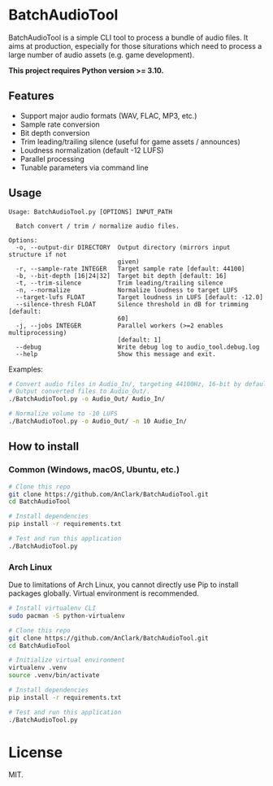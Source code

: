 # BatchAudioTool

BatchAudioTool is a simple CLI tool to process a bundle of audio files. It aims at production, especially for those siturations which need to process a large number of audio assets (e.g. game development).

**This project requires Python version >= 3.10.**

## Features

- Support major audio formats (WAV, FLAC, MP3, etc.)
- Sample rate conversion
- Bit depth conversion
- Trim leading/trailing silence (useful for game assets / announces)
- Loudness normalization (default -12 LUFS)
- Parallel processing
- Tunable parameters via command line

## Usage

```
Usage: BatchAudioTool.py [OPTIONS] INPUT_PATH

  Batch convert / trim / normalize audio files.

Options:
  -o, --output-dir DIRECTORY  Output directory (mirrors input structure if not
                              given)
  -r, --sample-rate INTEGER   Target sample rate [default: 44100]
  -b, --bit-depth [16|24|32]  Target bit depth [default: 16]
  -t, --trim-silence          Trim leading/trailing silence
  -n, --normalize             Normalize loudness to target LUFS
  --target-lufs FLOAT         Target loudness in LUFS [default: -12.0]
  --silence-thresh FLOAT      Silence threshold in dB for trimming [default:
                              60]
  -j, --jobs INTEGER          Parallel workers (>=2 enables multiprocessing)
                              [default: 1]
  --debug                     Write debug log to audio_tool.debug.log
  --help                      Show this message and exit.
```

Examples:

```bash
# Convert audio files in Audio_In/, targeting 44100Hz, 16-bit by default.
# Output converted files to Audio_Out/.
./BatchAudioTool.py -o Audio_Out/ Audio_In/

# Normalize volume to -10 LUFS
./BatchAudioTool.py -o Audio_Out/ -n 10 Audio_In/
```

## How to install

### Common (Windows, macOS, Ubuntu, etc.)

```bash
# Clone this repo
git clone https://github.com/AnClark/BatchAudioTool.git
cd BatchAudioTool

# Install dependencies
pip install -r requirements.txt

# Test and run this application
./BatchAudioTool.py
```

### Arch Linux

Due to limitations of Arch Linux, you cannot directly use Pip to install packages globally. Virtual environment is recommended.

```bash
# Install virtualenv CLI
sudo pacman -S python-virtualenv

# Clone this repo
git clone https://github.com/AnClark/BatchAudioTool.git
cd BatchAudioTool

# Initialize virtual environment
virtualenv .venv
source .venv/bin/activate

# Install dependencies
pip install -r requirements.txt

# Test and run this application
./BatchAudioTool.py
```

# License

MIT.